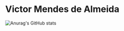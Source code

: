 <h1>Victor Mendes de Almeida</h1>

![Anurag's GitHub stats](https://github-readme-stats.vercel.app/api?username=mendeslife&show_icons=true&theme=onedark)




